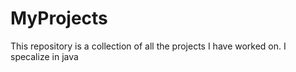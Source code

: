 # MyProjects
This repository is a collection of all the projects I have worked on. 
I specalize in java

